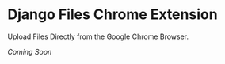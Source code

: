 # Django Files Chrome Extension

Upload Files Directly from the Google Chrome Browser.

_Coming Soon_
